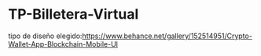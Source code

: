 # TP-Billetera-Virtual

tipo de diseño elegido:https://www.behance.net/gallery/152514951/Crypto-Wallet-App-Blockchain-Mobile-UI
